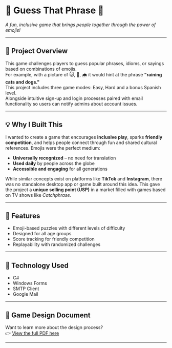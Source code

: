 # 🌟 Guess That Phrase 🎉  
*A fun, inclusive game that brings people together through the power of emojis!*

---

## 🎯 Project Overview  
This game challenges players to guess popular phrases, idioms, or sayings based on combinations of emojis.  
For example, with a picture of 🐱, 🐶, 🌧️ it would hint at the phrase **"raining cats and dogs."**  
This project includes three game modes: Easy, Hard and a bonus Spanish level.  
Alongside intuitive sign-up and login processes paired with email functionality so users can notify admins about account issues.

---

## 💡 Why I Built This  
I wanted to create a game that encourages **inclusive play**, sparks **friendly competition**, and helps people connect through fun and shared cultural references. Emojis were the perfect medium:

-  **Universally recognized** – no need for translation  
-  **Used daily** by people across the globe  
-  **Accessible and engaging** for all generations  

While similar concepts exist on platforms like **TikTok** and **Instagram**, there was no standalone desktop app or game built around this idea. This gave the project a **unique selling point (USP)** in a market filled with games based on TV shows like *Catchphrase*.

---

## 🚀 Features  
-  Emoji-based puzzles with different levels of difficulty  
-  Designed for all age groups  
-  Score tracking for friendly competition  
-  Replayability with randomized challenges  

---

## 🔧 Technology Used  
- C#  
- Windows Forms  
- SMTP Client
- Google Mail  
---

## 📄 Game Design Document  
Want to learn more about the design process?  
👉 [View the full PDF here](docs/GTP_DESIGN_PDF.pdf)

---
